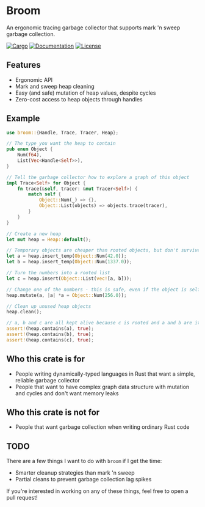 # Broom

An ergonomic tracing garbage collector that supports mark 'n sweep garbage collection.

[![Cargo](https://img.shields.io/crates/v/broom.svg)](
https://crates.io/crates/broom)
[![Documentation](https://docs.rs/broom/badge.svg)](
https://docs.rs/broom)
[![License](https://img.shields.io/badge/license-MIT%2FApache--2.0-blue.svg)](
https://github.com/zesterer/broom)

## Features

- Ergonomic API
- Mark and sweep heap cleaning
- Easy (and safe) mutation of heap values, despite cycles
- Zero-cost access to heap objects through handles

## Example

```rust
use broom::{Handle, Trace, Tracer, Heap};

// The type you want the heap to contain
pub enum Object {
    Num(f64),
    List(Vec<Handle<Self>>),
}

// Tell the garbage collector how to explore a graph of this object
impl Trace<Self> for Object {
    fn trace(&self, tracer: &mut Tracer<Self>) {
        match self {
            Object::Num(_) => {},
            Object::List(objects) => objects.trace(tracer),
        }
    }
}

// Create a new heap
let mut heap = Heap::default();

// Temporary objects are cheaper than rooted objects, but don't survive heap cleans
let a = heap.insert_temp(Object::Num(42.0));
let b = heap.insert_temp(Object::Num(1337.0));

// Turn the numbers into a rooted list
let c = heap.insert(Object::List(vec![a, b]));

// Change one of the numbers - this is safe, even if the object is self-referential!
heap.mutate(a, |a| *a = Object::Num(256.0));

// Clean up unused heap objects
heap.clean();

// a, b and c are all kept alive because c is rooted and a and b are its children
assert!(heap.contains(a), true);
assert!(heap.contains(b), true);
assert!(heap.contains(c), true);
```

## Who this crate is for

- People writing dynamically-typed languages in Rust that want a simple, reliable garbage collector
- People that want to have complex graph data structure with mutation and cycles and don't want memory leaks

## Who this crate is not for

- People that want garbage collection when writing ordinary Rust code

## TODO

There are a few things I want to do with `broom` if I get the time:

- Smarter cleanup strategies than mark 'n sweep
- Partial cleans to prevent garbage collection lag spikes

If you're interested in working on any of these things, feel free to open a pull request!
